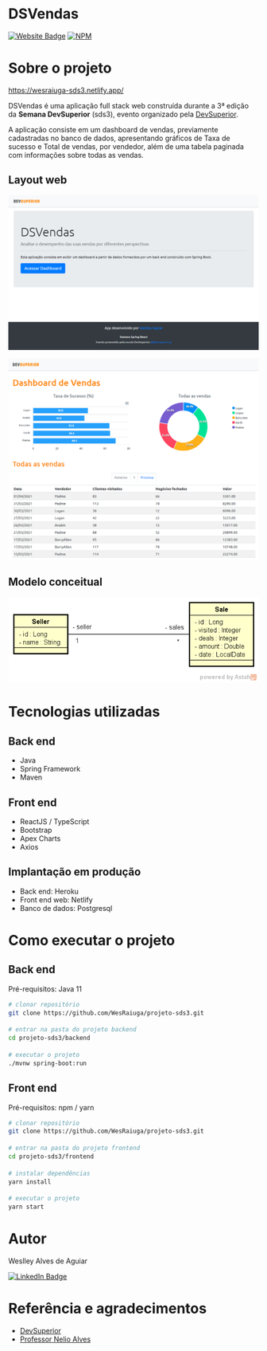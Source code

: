 # DSVendas

[![Website Badge](https://img.shields.io/website?url=https%3A%2F%2Fwesraiuga.github.io%2Fweslley-cv%2F)](https://wesraiuga-sds3.netlify.app/)
[![NPM](https://img.shields.io/npm/l/react)](https://github.com/WesRaiuga/projeto-sds3/blob/main/LICENSE) 

# Sobre o projeto

https://wesraiuga-sds3.netlify.app/

DSVendas é uma aplicação full stack web construída durante a 3ª edição da **Semana DevSuperior** (sds3), evento organizado pela [DevSuperior](https://devsuperior.com "Site da DevSuperior").

A aplicação consiste em um dashboard de vendas, previamente cadastradas no banco de dados, apresentando gráficos de Taxa de sucesso e Total de vendas, por vendedor, além de uma tabela paginada com informações sobre todas as vendas.

## Layout web
![Tela inicial](./readme_assets/ss-home.png)

![Tela do dashboard](./readme_assets/ss-dashboard.png)

## Modelo conceitual
![Modelo Conceitual](./readme_assets/sds3-mc.png)

# Tecnologias utilizadas
## Back end
- Java
- Spring Framework
- Maven
## Front end
- ReactJS / TypeScript
- Bootstrap
- Apex Charts
- Axios
## Implantação em produção
- Back end: Heroku
- Front end web: Netlify
- Banco de dados: Postgresql

# Como executar o projeto

## Back end
Pré-requisitos: Java 11

```bash
# clonar repositório
git clone https://github.com/WesRaiuga/projeto-sds3.git

# entrar na pasta do projeto backend
cd projeto-sds3/backend

# executar o projeto
./mvnw spring-boot:run
```

## Front end
Pré-requisitos: npm / yarn

```bash
# clonar repositório
git clone https://github.com/WesRaiuga/projeto-sds3.git

# entrar na pasta do projeto frontend
cd projeto-sds3/frontend

# instalar dependências
yarn install

# executar o projeto
yarn start
```

# Autor

Weslley Alves de Aguiar

[![LinkedIn Badge](https://img.shields.io/badge/LinkedIn-blue?style=flat&logo=linkedin&logoColor=white)](https://www.linkedin.com/in/wesraiuga/)

# Referência e agradecimentos

- [DevSuperior](https://devsuperior.com "Site da DevSuperior")
- [Professor Nelio Alves](https://www.youtube.com/c/DevSuperior/featured "Canal no youtube da DevSuperior")